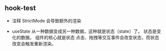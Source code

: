 ## hook-test

- 注释 StrictMode 会导致额外的渲染

- useState
  从一种数据变成另一种数据，这种就是状态（state）了。
  状态是变化的数据。
  组件的核心就是状态
  点击、拖拽等交互事件会改变状态，而状态改变会触发重新渲染。